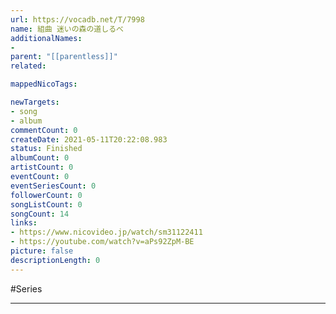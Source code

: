 ```yaml
---
url: https://vocadb.net/T/7998
name: 組曲 迷いの森の道しるべ
additionalNames: 
- 
parent: "[[parentless]]"
related:

mappedNicoTags:

newTargets:
- song
- album
commentCount: 0
createDate: 2021-05-11T20:22:08.983
status: Finished
albumCount: 0
artistCount: 0
eventCount: 0
eventSeriesCount: 0
followerCount: 0
songListCount: 0
songCount: 14
links: 
- https://www.nicovideo.jp/watch/sm31122411
- https://youtube.com/watch?v=aPs92ZpM-BE
picture: false
descriptionLength: 0
---
```


#Series



---


